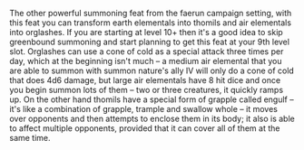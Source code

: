 The other powerful summoning feat from the faerun campaign setting, with this feat you can transform earth elementals into thomils and air elementals into orglashes. If you are starting at level 10+ then it's a good idea to skip greenbound summoning and start planning to get this feat at your 9th level slot. Orglashes can use a cone of cold as a special attack three times per day, which at the beginning isn't much – a medium air elemental that you are able to summon with summon nature's ally IV will only do a cone of cold that does 4d6 damage, but large air elementals have 8 hit dice and once you begin summon lots of them – two or three creatures, it quickly ramps up. On the other hand thomils have a special form of grapple called engulf – it's like a combination of grapple, trample and swallow whole – it moves over opponents and then attempts to enclose them in its body; it also is able to affect multiple opponents, provided that it can cover all of them at the same time.
